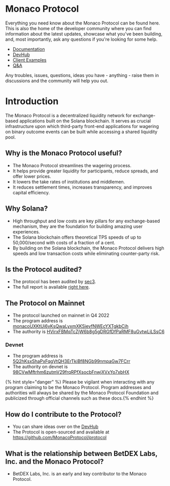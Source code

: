 # Monaco Protocol

Everything you need know about the Monaco Protocol can be found here. This is also the home of the developer community where you can find information about the latest updates, showcase what you've been building, and, most importantly, ask any questions if you're looking for some help.

- [Documentation](SUMMARY.md)
- [DevHub](https://github.com/MonacoProtocol/sdk/discussions/6)
- [Client Examples](examples/README.md)
- [Q&A](https://github.com/MonacoProtocol/sdk/discussions/categories/q-a)

Any troubles, issues, questions, ideas you have - anything - raise them in discussions and the community will help you out.

# Introduction

The Monaco Protocol is a decentralized liquidity network for exchange-based applications built on the Solana blockchain. It serves as crucial infrastructure upon which third-party front-end applications for wagering on binary outcome events can be built while accessing a shared liquidity pool.

## Why is the Monaco Protocol useful?

- The Monaco Protocol streamlines the wagering process.
- It helps provide greater liquidity for participants, reduce spreads, and offer lower prices.
- It lowers the take rates of institutions and middlemen.
- It reduces settlement times, increases transparency, and improves capital efficiency.

## Why Solana?

- High throughput and low costs are key pillars for any exchange-based mechanism, they are the foundation for building amazing user experiences.
- The Solana blockchain offers theoretical TPS speeds of up to 50,000/second with costs of a fraction of a cent.
- By building on the Solana blockchain, the Monaco Protocol delivers high speeds and low transaction costs while eliminating counter-party risk.

## Is the Protocol audited?

- The protocol has been audited by [sec3](https://www.sec3.dev/).
- The full report is available [right here](media/pdf/sec3_audit_the_monaco_protocol_nov_2022.pdf).

## The Protocol on Mainnet

- The protocol launched on mainnet in Q4 2022
- The program address is [monacoUXKtUi6vKsQwaLyxmXKSievfNWEcYXTgkbCih](https://explorer.solana.com/address/monacoUXKtUi6vKsQwaLyxmXKSievfNWEcYXTgkbCih)
- The authority is [HVirxFBMqTcZjW6b8g5gDRGfDfPaRMF8uGvtwLiLSsC6](https://explorer.solana.com/address/HVirxFBMqTcZjW6b8g5gDRGfDfPaRMF8uGvtwLiLSsC6)

### Devnet

- The program address is [5Q2hKsxShaPxFqgVtQH3ErTkiBf8NGb99nmpaGw7FCrr](https://explorer.solana.com/address/5Q2hKsxShaPxFqgVtQH3ErTkiBf8NGb99nmpaGw7FCrr?cluster=devnet)
- The authority on devnet is [98CVwMftrhm6zutmV29frqRPfXsocbFnwjXVxYo7xbHX](https://explorer.solana.com/address/98CVwMftrhm6zutmV29frqRPfXsocbFnwjXVxYo7xbHX?cluster=devnet)

{% hint style="danger" %} Please be vigilant when interacting with any program claiming to be the Monaco Protocol. Program addresses and authorities will always be shared by the Monaco Protocol Foundation and publicized through official channels such as these docs.{% endhint %}

## How do I contribute to the Protocol?

- You can share ideas over on the [DevHub](https://github.com/MonacoProtocol/sdk/discussions)
- The Protocol is open-sourced and available at https://github.com/MonacoProtocol/protocol

## What is the relationship between BetDEX Labs, Inc. and the Monaco Protocol?

- BetDEX Labs, Inc. is an early and key contributor to the Monaco Protocol.
